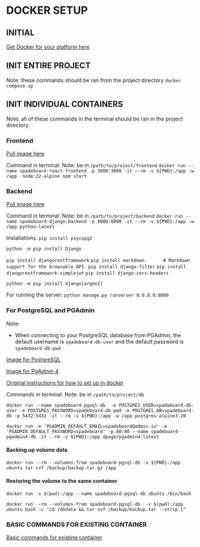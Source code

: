 # DOCKER SETUP

## INITIAL
[Get Docker for your platform here](https://docs.docker.com/get-docker/)

## INIT ENTIRE PROJECT
Note: these commands should be ran from the project directory
`docker compose up`

## INIT INDIVIDUAL CONTAINERS
Note: all of these commands in the terminal should be ran in the project directory.

### Frontend
[Pull image here](https://hub.docker.com/layers/library/node/22.2.0-alpine/images/sha256-af91495523ac23f316a698fcf7fe3d451e2a63dbf7fd7f901ea7e772da00de86?context=explore)

Command in terminal:
Note: be in `/path/to/project/frontend`
`docker run --name spadeboard-react-frontend -p 3000:3000 -it --rm -v ${PWD}:/app -w /app  node:22-alpine npm start`

### Backend
[Pull image here](https://hub.docker.com/_/python)

Command in terminal:
Note: be in `/path/to/project/backend`
`docker run --name spadeboard-django-backend -p 8000:8000 -it --rm -v ${PWD}:/app -w /app python:latest`

Installations:
`pip install psycopg2`

`python -m pip install Django`

`pip install djangorestframework`
`pip install markdown       # Markdown support for the browsable API.`
`pip install django-filter`
`pip install djangorestframework-simplejwt`
`pip install django-cors-headers`

`python -m pip install django[argon2]`

For running the server: `python manage.py runserver 0.0.0.0:8000`

### For PostgreSQL and PGAdmin
Note: 
- When connecting to your PostgreSQL database from PGAdmin, the default username is `spadeboard-db-user` and the default password is `spadeboard-db-pwd`

[Image for PostgreSQL](https://hub.docker.com/layers/library/postgres/alpine3.20/images/sha256-310f6f160c12e898a5b92bf225c60963b62ad798bd5c32888b43aeda80f4ca9e?context=explore)

[Image for PgAdmin 4](https://hub.docker.com/layers/dpage/pgadmin4/latest/images/sha256-6571236d0fe4a2e8945492134e04113bbdf877b4c6e227da9d858142c330c0d8?context=explore)

[Original instructions for how to set up in docker](https://www.sqlshack.com/getting-started-with-postgresql-on-docker/)

Commands in terminal:
Note: be in `/path/to/project/db`

`docker run --name spadeboard-pgsql-db  -e POSTGRES_USER=spadeboard-db-user -e POSTGRES_PASSWORD=spadeboard-db-pwd -e POSTGRES_DB=spadeboard-db -p 5432:5432 -it --rm -v ${PWD}:/app -w /app postgres:alpine3.20`

`docker run -e 'PGADMIN_DEFAULT_EMAIL=spadeboard@admin.io' -e 'PGADMIN_DEFAULT_PASSWORD=spadeboard' -p 80:80 --name spadeboard-pgadmin4-db -it --rm -v ${PWD}:/app dpage/pgadmin4:latest`

#### Backing up volume data
`docker run --rm --volumes-from spadeboard-pgsql-db -v ${PWD}:/app ubuntu tar cvf /backup/backup.tar.gz /app`

#### Restoring the volume to the same container
`docker run -v $(pwd):/app --name spadeboard-pgsql-db ubuntu /bin/bash`

`docker run --rm --volumes-from spadeboard-pgsql-db  -v $(pwd):/app ubuntu bash -c "cd /dbdata && tar xvf /backup/backup.tar --strip 1"`


### BASIC COMMANDS FOR EXISTING CONTAINER
[Basic commands for existing container](https://stackoverflow.com/a/41806119)